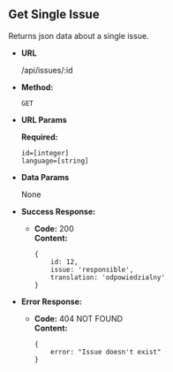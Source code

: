 **Get Single Issue**
----
  Returns json data about a single issue.

* **URL**

  /api/issues/:id

* **Method:**

  `GET`
  
*  **URL Params**

   **Required:**
 
   `id=[integer]` <br/>
   `language=[string]`

* **Data Params**

  None

* **Success Response:**

  * **Code:** 200 <br />
    **Content:** 
    ```
    {
        id: 12,
        issue: 'responsible',
        translation: 'odpowiedzialny'
    }
    ```
 
* **Error Response:**

  * **Code:** 404 NOT FOUND <br />
    **Content:**
    ```
    {
        error: "Issue doesn't exist"
    }
    ```